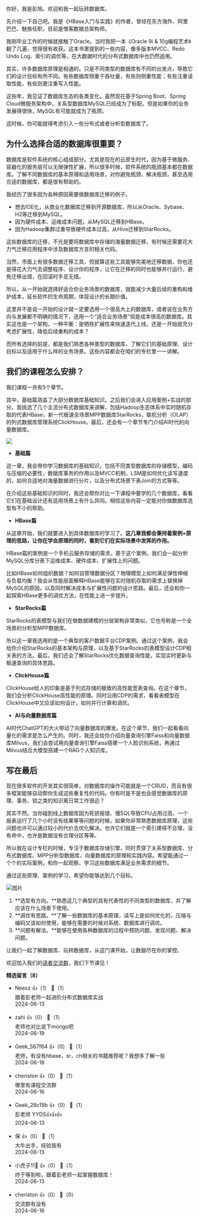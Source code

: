 你好，我是彭旭。欢迎和我一起玩转数据库。

先介绍一下自己吧。我是《HBase入门与实践》的作者，曾经在东方海外、阿里巴巴、魅族任职，目前是惟客数据总架构师。

我刚毕业工作的时候就接触了Oracle。当时我把一本《Oracle 9i &amp; 10g编程艺术》翻了几遍，觉得很有收获。这本书里提到的一些内容，像多版本MVCC、Redo Undo Log、索引的调优等，在大数据时代的分布式数据库中也仍然适用。

其实，许多数据库原理是相通的。只是不同类型的数据库有不同的出发点，导致它们的设计目标有所不同。有些数据库侧重于吞吐量，有些则侧重性能；有些注重读取性能，有些则更注重写入性能。

这些年，我见证了数据库生态的各类变化。虽然现在基于Spring Boot、Spring Cloud微服务架构中，关系型数据库MySQL已经成为了标配。但是如果你的业务发展得很快，MySQL有可能就成为了瓶颈。

这时候，你可能就得考虑引入一些分布式或者分析型数据库了。

## 为什么选择合适的数据库很重要？

数据库是软件系统的核心组成部分。尤其是现在的云原生时代，因为基于微服务、容器化的服务层可以无限弹性扩展，所以很多时候，软件系统的瓶颈基本都在数据库。了解不同数据库的基本原理和适用场景，对你避免瓶颈、解决瓶颈，甚至选用合适的数据库，都是很有帮助的。

我经历了很多因为各种原因需要做数据库迁移的例子。

- 想去IOE化，从商业化数据库迁移到开源数据库，所以从Oracle、Sybase、H2等迁移到MySQL。
- 因为硬件成本、运维成本问题，从MySQL迁移到HBase。
- 因为Hadoop集群过重导致硬件成本过高，从Hive迁移到StarRocks。

这些数据库的迁移，不光是要将数据库中存储的海量数据迁移，有时候还需要花大力气迁移应用程序中涉及数据库方言的相关代码。

当然，市面上有很多数据迁移工具，但就算这些工具能够完美地迁移数据，你也还是得花大力气去调整程序、设计你的程序，让它在迁移的同时也能够并行运行，避免迁移出错，在回滚时手足无措。

所以，从一开始就选择好适合你业务场景的数据库，就能减少大量后续的重构和维护成本，延长软件的生命周期，体现设计的长期价值。

这里并不是说一开始的设计就一定要选用一个很高大上的数据库，或者说在业务方向与发展都不明确的情况下，选用一个“适合业务场景”但是成本很高的数据库。其实这也是一个架构，一种平衡：是牺牲扩展性来快速迭代上线，还是一开始就充分考虑扩展性，降低后续重构的成本？

而所有选择的前提，都是我们熟悉各种类型的数据库，了解它们的基础原理、设计目标以及适用于什么样的业务场景。这些内容都会在咱们的专栏里一一讲解。

## 我们的课程怎么安排？

我们课程一共有5个章节。

其中，基础篇涵盖了大部分数据库基础知识。之后我们会进入应用案例+实战的部分。我挑选了几个主流分布式数据库来讲解，包括Hadoop生态体系中实时随机存取的代表HBase，新一代极速全场景MPP数据库StarRocks，联机分析（OLAP）的列式数据库管理系统ClickHouse。最后，还会有一个章节专门介绍AI时代的向量数据库。

![](https://static001.geekbang.org/resource/image/53/d8/5392933b36788de1e8b3546d217fe3d8.png?wh=5546x2980)

- **基础篇**

这一章，我会带你学习数据库的基础知识，包括不同类型数据库的存储模型，编码与压缩的必要性，数据库事务的作用以及MVCC机制，LSM是如何优化读写速度的，如何合适地对海量数据进行分片，以及分布式场景下表Join的方式等等。

在介绍这些基础知识的同时，我还会帮你对比一下课程中要学的几个数据库，看看它们在基础设计还有适用场景上有什么异同。相信这些内容一定能对你做数据库选型有不小的帮助。

- **HBase篇**

从这章开始，我们就要进入到具体数据库的学习了。**这几章我都会秉持着案例+原理的思路，让你在学会原理的同时，看到它们在实际场景中发挥的作用。**

HBase篇的案例是一个手机云服务存储的需求。基于这个案例，我们会一起分析MySQL分库分表下运维成本、硬件成本、扩展性上的问题。

比如HBase如何组织数据？如何自管理数据分区？物理模型上如何满足弹性伸缩与负载均衡？我会从性能层面解释HBase能够在实时随机存取的需求上替换掉MySQL的原因，以及同时解决成本与扩展性问题的设计思路。最后，还会和你一起探索HBase更多的调优方法，在性能上进一步提升。

- **StarRocks篇**

StarRocks的表模型与我们在做数据建模的分层架构非常类似，它也号称是一个全场景的分析型MPP数据库。

所以这一章我选用的是一个典型的客户数据平台CDP案例。通过这个案例，我会给你介绍StarRocks的基本架构与原理，以及基于StarRocks的表模型设计CDP相关表的方法。最后，我们还会了解StarRocks优化数据查询性能，实现实时更新与极速查询的具体思路。

- **ClickHouse篇**

ClickHouse给人的印象是基于列式存储的极致的高性能宽表查询。在这个章节，我们会分析ClickHouse高性能的原理。同时沿用CDP的需求，看看表模型在ClickHouse中又应该如何设计，如何并行计算和调优。

- **AI与向量数据库篇**

AI时代ChatGPT的大火带动了向量数据库的爆发。在这个章节，我们一起看看向量化的需求是怎么产生的。同时，我还会给你介绍向量查询引擎Faiss和向量数据库Milvus，我们会尝试用向量查询引擎Faiss搭建一个人脸识别系统，再通过Milvus结合大模型搭建一个RAG个人知识库。

## 写在最后

现在很多软件的开发其实很简单，对数据库的操作可能就是一个CRUD，而且有很多框架能够自动帮你生成这些重复性的代码。你有时是不是也会感觉数据库的原理、事务、锁之类的知识离日常工作很远？

其实不然。当你碰到线上数据库因为死锁报错、慢SQL导致CPU占用过高、一个报表运行了几个小时没有结果等等问题的时候，如果你非常熟悉数据库原理，这些问题也许可以通过较小的代价去优化解决。也许它们就是一个索引建得不合理，没有命中，也许是数据没有合理分区等等。

所以我在设计专栏的时候，专注于数据库存储引擎，同时贯穿了关系型数据库、分布式数据库、MPP分析型数据库、向量数据库的原理和实践内容。希望能通过一个个的实际案例，和你一起观察、学习这些数据库满足业务需求的细节。

通过这些原理、案例的学习，希望你能够达到几个目标。

![图片](https://static001.geekbang.org/resource/image/a3/76/a3b590dfbf0385eee6c75yyb0bc14e76.png?wh=3568x376)

1. **选型有方向。**熟悉这几个典型的具有代表性的不同类型的数据库，并了解应该在什么场景下使用。
2. **调优有思路。**了解一些数据库的基本原理，读写上是如何优化的，压缩与编码又该如何使用，能够在需要的时候对系统、数据库进行调优。
3. **问题有解法。**能够在使用各种数据库的过程中预防问题、发现问题、解决问题。

让我们一起了解数据库、玩转数据库，从这门课开始，让数据尽在你的掌控。

欢迎加入我们的[读者交流群](http://jinshuju.net/f/QX5mGO)，我们下节课见！
<div><strong>精选留言（8）</strong></div><ul>
<li><span>Neexz</span> 👍（1） 💬（1）<div>跟着彭老师一起进阶分布式数据库实战</div>2024-06-13</li><br/><li><span>zahi</span> 👍（0） 💬（1）<div>老师也对比说下mongo吧</div>2024-06-19</li><br/><li><span>Geek_567f64</span> 👍（0） 💬（1）<div>老师，有没有hbase，sr，ch相关的书籍推荐呢？我想多了解一些</div>2024-06-18</li><br/><li><span>cheriston</span> 👍（0） 💬（1）<div>哪里有课程交流群</div>2024-06-16</li><br/><li><span>Geek_28c19b</span> 👍（0） 💬（1）<div>彭老师 YYDS👍👍👍</div>2024-06-13</li><br/><li><span>保</span> 👍（0） 💬（1）<div>大牛出手，经验我有</div>2024-06-13</li><br/><li><span>小虎子11🐯</span> 👍（0） 💬（1）<div>终于等到啦，跟着彭老师一起掌握数据库！</div>2024-06-13</li><br/><li><span>cheriston</span> 👍（0） 💬（0）<div>交流群有没有</div>2024-06-16</li><br/>
</ul>